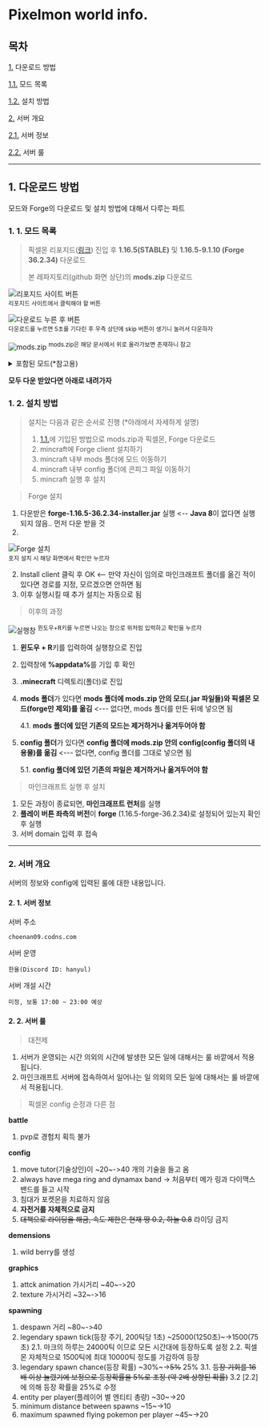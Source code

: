 # Pixelmon world info.

## 목차

[1.](#1-다운로드-방법) 다운로드 방법
   
   [1.1.](#1-1-모드-목록) 모드 목록
   
   [1.2.](#1-2-설치-방법) 설치 방법
   
[2.](#2-서버-개요)  서버 개요

   [2.1.](#2-1-서버-정보) 서버 정보

   [2.2.](#2-2-서버-룰) 서버 룰


---

## 1. 다운로드 방법

모드와 Forge의 다운로드 및 설치 방법에 대해서 다루는 파트


### 1. 1. 모드 목록

> 픽셀몬 리포지드([링크](https://reforged.gg/ko)) 진입 후 **1.16.5(STABLE)** 및 **1.16.5-9.1.10 (Forge 36.2.34)** 다운로드
>
> 본 레파지토리(github 화면 상단)의 **mods.zip** 다운로드

![리포지드 사이트 버튼](https://github.com/jshan000/pixelmon/assets/54829817/3d8e87fa-ce0f-4146-881c-a89151a69697)  
<sup>리포지드 사이트에서 클릭해야 할 버튼</sup>

![다운로드 누른 후 버튼](https://github.com/jshan000/pixelmon/assets/54829817/894167d1-0c5a-46b7-9bfc-7db380c936f8)  
<sup>다운로드를 누르면 5초를 기다린 후 우측 상단에 skip 버튼이 생기니 눌러서 다운하자</sup>

![mods.zip](https://github.com/jshan000/pixelmon/assets/54829817/8c2a1782-b84b-41a7-84c9-65f984305e70)
<sup>mods.zip은 해당 문서에서 위로 올라가보면 존재하니 참고</sup>


<details>
<summary>포함된 모드(*참고용)</summary>

모드 | 개요 | 사이트 링크
-----|------|--------------
Bookshelf-Forge-1.16.5-10.4.33|모드 호환성 패치|추후 추가
byg-1.3.6|바이옴 추가|추후 추가
entityculling-forge-mc1.16.5-1.5.2|클라이언트 렉 개선|추후 추가
ferritecore-2.1.1-forge|램 사용률 최적화|추후 추가
Hwyla-forge-1.10.11-B78_1.16.2|툴팁 출력|추후 추가
jei-1.16.5-7.8.0.1009|아이템 목록 출력|추후 추가
journeymap-1.16.5-5.8.5p6|미니맵|추후 추가
NaturesCompass-1.16.5-1.9.1-forge|바이옴 나침반|추후 추가
Pixelmon-1.16.5-9.1.10-universal|픽셀몬|https://reforged.gg/ko
PixelmonInformation-1.16.5-9.0.11-2.3.0|픽셀몬 정보 추가|추후 추가
PokeballReveal-1.16.5-1.0.0|픽셀몬 볼 정보 추가|추후 추가
smoothboot-forge-1.16.4-1.2.2|부팅 속도 개선|추후 추가

</details>

**모두 다운 받았다면 아래로 내려가자**


### 1. 2. 설치 방법

> 설치는 다음과 같은 순서로 진행 (*아래에서 자세하게 설명)
>
> 1. [1.1.](#1-1-모드-목록)에 기입된 방법으로 mods.zip과 픽셀몬, Forge 다운로드
> 2. mincraft에 Forge client 설치하기
> 3. mincraft 내부 mods 폴더에 모드 이동하기
> 4. mincraft 내부 config 폴더에 콘피그 파일 이동하기
> 5. mincraft 실행 후 설치

> Forge 설치

1. 다운받은 **forge-1.16.5-36.2.34-installer.jar** 실행 <-- **Java 8**이 없다면 실행되지 않음.. 먼저 다운 받을 것
2. 
![Forge 설치](https://github.com/jshan000/pixelmon/assets/54829817/7c888d4b-8de3-4606-bb64-0fbd3067dfa3)  
<sup>포지 설치 시 해당 화면에서 확인만 누르자</sup>

2. Install client 클릭 후 OK <-- 만약 자신이 임의로 마인크래프트 폴더를 옮긴 적이 있다면 경로를 지정, 모르겠으면 안하면 됨
3. 이후 실행시킬 때 추가 설치는 자동으로 됨

> 이후의 과정

![실행창](https://github.com/jshan000/pixelmon/assets/54829817/0f61571a-907b-4cae-9efa-c5ecc22bed9e)
<sup>윈도우+R키를 누르면 나오는 창으로 위처럼 입력하고 확인을 누르자</sup>
1. **윈도우 + R**키를 입력하여 실행창으로 진입
2. 입력창에 <b>%appdata%</b>를 기입 후 확인
3. **.minecraft** 디렉토리(폴더)로 진입
4. **mods 폴더**가 있다면 **mods 폴더에 mods.zip 안의 모드(.jar 파일들)와 픽셀몬 모드(forge만 제외)를 옮김** <--- 없다면, mods 폴더를 만든 뒤에 넣으면 됨

   4.1. **mods 폴더에 있던 기존의 모드는 제거하거나 옮겨두어야 함**

5. **config 폴더**가 있다면 **config 폴더에 mods.zip 안의 config(config 폴더의 내용물)를 옮김** <--- 없다면, config 폴더를 그대로 넣으면 됨
   
   5.1. **config 폴더에 있던 기존의 파일은 제거하거나 옮겨두어야 함**

> 마인크래프트 실행 후 설치

1. 모든 과정이 종료되면, **마인크래프트 런처**를 실행
2. **플레이 버튼 좌측의 버전**이 **forge** (1.16.5-forge-36.2.34)로 설정되어 있는지 확인 후 실행
3. 서버 domain 입력 후 접속


---

### 2. 서버 개요

서버의 정보와 config에 입력된 룰에 대한 내용입니다.

#### 2. 1. 서버 정보

서버 주소

``` choenan09.codns.com ```

서버 운영

``` 한율(Discord ID: hanyul) ```

서버 개설 시간

``` 미정, 보통 17:00 ~ 23:00 예상 ```

#### 2. 2. 서버 룰

> 대전제

1. 서버가 운영되는 시간 의외의 시간에 발생한 모든 일에 대해서는 룰 바깥에서 적용됩니다.
2. 마인크래프트 서버에 접속하여서 일어나는 일 의외의 모든 일에 대해서는 룰 바깥에서 적용됩니다.

> 픽셀몬 config 순정과 다른 점

**battle**
1. pvp로 경험치 획득 불가

**config**
1. move tutor(기술상인)이 ~20~->40 개의 기술을 들고 옴
2. always have mega ring and dynamax band -> 처음부터 메가 링과 다이맥스 밴드를 들고 시작
3. 침대가 포켓몬을 치료하지 않음
4. **자전거를 자체적으로 금지**
5. ~~대책으로 라이딩을 해금, 속도 제한은 현재 땅 0.2, 하늘 0.8~~ 라이딩 금지

**demensions**
1. wild berry를 생성

**graphics**
1. attck animation 가시거리 ~40~->20
2. texture 가시거리 ~32~->16

**spawning**
1. despawn 거리 ~80~->40
2. legendary spawn tick(등장 주기, 200틱당 1초) ~25000(1250초)~->1500(75초)
   2.1. 마크의 하루는 24000틱 이므로 모든 시간대에 등장하도록 설정
   2.2. 픽셀몬 자체적으로 1500틱에 최대 10000틱 정도를 가감하여 등장
3. legendary spawn chance(등장 확률) ~30%~->~~5%~~ 25%
   3.1. ~~등장 기회를 16배 이상 늘렸기에 보정으로 등장확률을 5%로 조정 (약 2배 상향된 확률)~~
   3.2 \[2.2\]에 의해 등장 확률을 25%로 수정
5. entity per player(플레이어 별 엔티티 총량) ~30~->20
6. minimum distance between spawns ~15~->10
7. maximum spawned flying pokemon per player ~45~->20

